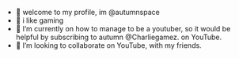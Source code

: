 - 👋 welcome to my profile, im @autumnspace
- 👀 i like gaming
- 🌱 I’m currently on how to manage to be a youtuber, so it would be helpful by subscribing to autumn @Charliegamez. on YouTube.
- 💞️ I’m looking to collaborate on YouTube, with my friends.
